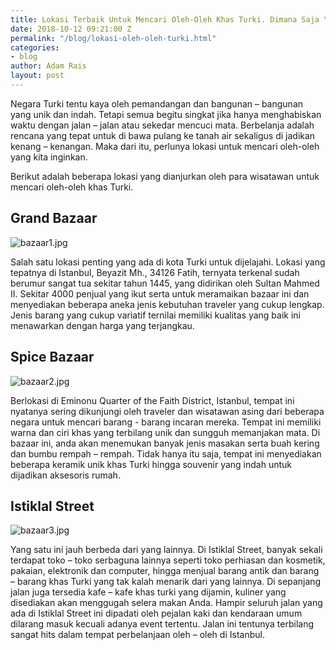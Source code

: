```yaml
---
title: Lokasi Terbaik Untuk Mencari Oleh-Oleh Khas Turki. Dimana Saja Ya?
date: 2018-10-12 09:21:00 Z
permalink: "/blog/lokasi-oleh-oleh-turki.html"
categories:
- blog
author: Adam Rais
layout: post
---
```


Negara Turki tentu kaya oleh pemandangan dan bangunan – bangunan yang unik dan indah. Tetapi semua begitu singkat jika hanya menghabiskan waktu dengan jalan – jalan atau sekedar mencuci mata. Berbelanja adalah rencana yang tepat untuk di bawa pulang ke tanah air sekaligus di jadikan kenang – kenangan. Maka dari itu, perlunya lokasi untuk mencari oleh-oleh yang kita inginkan.

Berikut adalah beberapa lokasi yang dianjurkan oleh para wisatawan untuk mencari oleh-oleh khas Turki.

## Grand Bazaar

![bazaar1.jpg](/uploads/bazaar1.jpg)

Salah satu lokasi penting yang ada di kota Turki untuk dijelajahi. Lokasi yang tepatnya di Istanbul, Beyazit Mh., 34126 Fatih, ternyata terkenal sudah berumur sangat tua sekitar tahun 1445, yang didirikan oleh Sultan Mahmed II. Sekitar 4000 penjual yang ikut serta untuk meramaikan bazaar ini dan menyediakan beberapa aneka jenis kebutuhan traveler yang cukup lengkap. Jenis barang yang cukup variatif ternilai memiliki kualitas yang baik ini menawarkan dengan harga yang terjangkau.

## Spice Bazaar

![bazaar2.jpg](/uploads/bazaar2.jpg)

Berlokasi di Eminonu Quarter of the Faith District, Istanbul, tempat ini nyatanya sering dikunjungi oleh traveler dan wisatawan asing dari beberapa negara untuk mencari barang - barang incaran mereka. Tempat ini memiliki warna dan ciri khas yang terbilang unik dan sungguh memanjakan mata. Di bazaar ini, anda akan menemukan banyak jenis masakan serta buah kering dan bumbu rempah – rempah. Tidak hanya itu saja, tempat ini menyediakan beberapa keramik unik khas Turki hingga souvenir yang indah untuk dijadikan aksesoris rumah.

## Istiklal Street

![bazaar3.jpg](/uploads/bazaar3.jpg)

Yang satu ini jauh berbeda dari yang lainnya. Di Istiklal Street, banyak sekali terdapat toko – toko serbaguna lainnya seperti toko perhiasan dan kosmetik, pakaian, elektronik dan computer, hingga menjual barang antik dan barang – barang khas Turki yang tak kalah menarik dari yang lainnya. Di sepanjang jalan juga tersedia kafe – kafe khas turki yang dijamin, kuliner yang disediakan akan menggugah selera makan Anda. Hampir seluruh jalan yang ada di Istiklal Street ini dipadati oleh pejalan kaki dan kendaraan umum dilarang masuk kecuali adanya event tertentu. Jalan ini tentunya terbilang sangat hits dalam tempat perbelanjaan oleh – oleh di Istanbul.